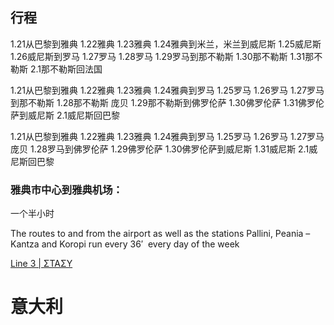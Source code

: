 
## 行程
1.21从巴黎到雅典
1.22雅典
1.23雅典
1.24雅典到米兰，米兰到威尼斯
1.25威尼斯
1.26威尼斯到罗马
1.27罗马
1.28罗马
1.29罗马到那不勒斯
1.30那不勒斯
1.31那不勒斯
2.1那不勒斯回法国


1.21从巴黎到雅典
1.22雅典
1.23雅典
1.24雅典到罗马
1.25罗马
1.26罗马
1.27罗马 到那不勒斯
1.28那不勒斯 庞贝
1.29那不勒斯到佛罗伦萨
1.30佛罗伦萨
1.31佛罗伦萨到威尼斯
2.1威尼斯回巴黎

1.21从巴黎到雅典
1.22雅典
1.23雅典
1.24雅典到罗马
1.25罗马
1.26罗马
1.27罗马 庞贝
1.28罗马到佛罗伦萨
1.29佛罗伦萨
1.30佛罗伦萨到威尼斯
1.31威尼斯
2.1威尼斯回巴黎


### 雅典市中心到雅典机场：

一个半小时

The routes to and from the airport as well as the stations Pallini, Peania – Kantza and Koropi run every 36′  every day of the week

[Line 3 | ΣΤΑΣΥ](https://stasy.gr/en/timetables/line-3/)


# 意大利

## 


